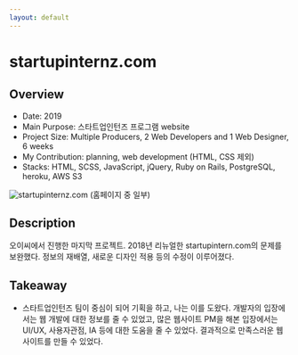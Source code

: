 ```yaml
---
layout: default
---
```


# startupinternz.com

## Overview

* Date: 2019
* Main Purpose: 스타트업인턴즈 프로그램 website
* Project Size: Multiple Producers, 2 Web Developers and 1 Web Designer, 6 weeks
* My Contribution: planning, web development (HTML, CSS 제외)
* Stacks: HTML, SCSS, JavaScript, jQuery, Ruby on Rails, PostgreSQL, heroku, AWS S3

![startupinternz.com]({{"/assets/img/project/2019_startupinternz_com.jpg"}})
(홈페이지 중 일부)

## Description

오이씨에서 진행한 마지막 프로젝트. 
2018년 리뉴얼한 startupintern.com의 문제를 보완했다. 
정보의 재배열, 새로운 디자인 적용 등의 수정이 이루어졌다. 

## Takeaway

* 스타트업인턴즈 팀이 중심이 되어 기획을 하고, 나는 이를 도왔다. 
개발자의 입장에서는 웹 개발에 대한 정보를 줄 수 있었고, 많은 웹사이트 PM을 해본 입장에서는 UI/UX, 사용자관점, IA 등에 대한 도움을 줄 수 있었다. 
결과적으로 만족스러운 웹사이트를 만들 수 있었다. 